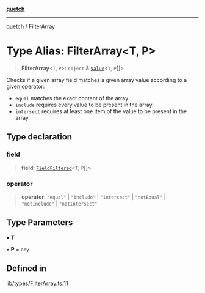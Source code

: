 [**quetch**](../README.md)

***

[quetch](../README.md) / FilterArray

# Type Alias: FilterArray\<T, P\>

> **FilterArray**\<`T`, `P`\>: `object` & [`Value`](Value.md)\<`T`, `P`[]\>

Checks if a given array field matches a given array value according to a given operator:

- `equal` matches the exact content of the array.
- `include` requires every value to be present in the array.
- `intersect` requires at least one item of the value to be present in the array.

## Type declaration

### field

> **field**: [`FieldFiltered`](FieldFiltered.md)\<`T`, `P`[]\>

### operator

> **operator**: `"equal"` \| `"include"` \| `"intersect"` \| `"notEqual"` \| `"notInclude"` \| `"notIntersect"`

## Type Parameters

• **T**

• **P** = `any`

## Defined in

[lib/types/FilterArray.ts:11](https://github.com/nevoland/quetch/blob/5d54d23c7450a0f85309e15fdf3a25ea832b3452/lib/types/FilterArray.ts#L11)
